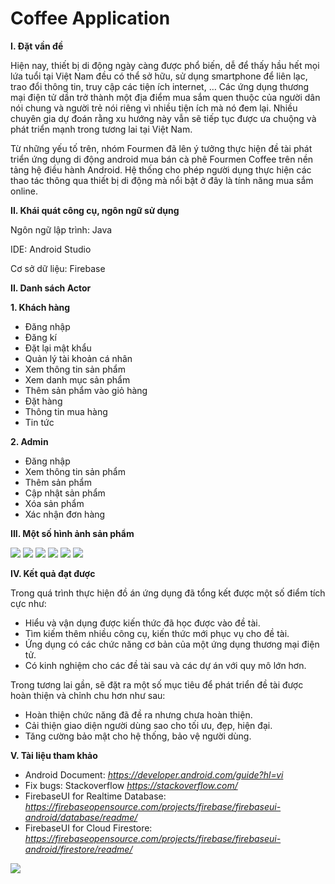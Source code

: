# Coffee Application
**I. Đặt vần đề** 

  Hiện nay, thiết bị di động ngày càng được phổ biến, dễ để thấy hầu hết mọi lứa
tuổi tại Việt Nam đều có thể sở hữu, sử dụng smartphone để liên lạc, trao đổi thông
tin, truy cập các tiện ích internet, … Các ứng dụng thương mại điện tử dần trở thành
một địa điểm mua sắm quen thuộc của người dân nói chung và người trẻ nói riêng
vì nhiều tiện ích mà nó đem lại. Nhiều chuyên gia dự đoán rằng xu hướng này vẫn
sẽ tiếp tục được ưa chuộng và phát triển mạnh trong tương lai tại Việt Nam.

Từ những yếu tố trên, nhóm Fourmen đã lên ý tưởng thực hiện đề tài phát triển
ứng dụng di động android mua bán cà phê Fourmen Coffee trên nền tảng hệ điều
hành Android. Hệ thống cho phép người dụng thực hiện các thao tác thông qua thiết
bị di động mà nổi bật ở đây là tính năng mua sắm online.

**II. Khái quát công cụ, ngôn ngữ sử dụng** 

Ngôn ngữ lập trình: Java

IDE: Android Studio 

Cơ sở dữ liệu: Firebase

**II. Danh sách Actor** 

**1. Khách hàng**
- Đăng nhập
- Đăng kí
- Đặt lại mật khẩu
- Quản lý tài khoản cá nhân
- Xem thông tin sản phẩm
- Xem danh mục sản phẩm
- Thêm sản phẩm vào giỏ hàng
- Đặt hàng
- Thông tin mua hàng
- Tin tức

**2. Admin**
- Đăng nhập
- Xem thông tin sản phẩm
- Thêm sản phẩm
- Cập nhật sản phẩm
- Xóa sản phẩm
- Xác nhận đơn hàng

**III. Một số hình ảnh sản phẩm** 

![](https://github.com/ayame3105/Mobile_Project/blob/1ba81998cd3e227a9a06e3e530f14d1b9cecb962/img/1.JPG)
![](https://github.com/ayame3105/Mobile_Project/blob/1ba81998cd3e227a9a06e3e530f14d1b9cecb962/img/3.JPG)
![](https://github.com/ayame3105/Mobile_Project/blob/1ba81998cd3e227a9a06e3e530f14d1b9cecb962/img/4.JPG)
![](https://github.com/ayame3105/Mobile_Project/blob/1ba81998cd3e227a9a06e3e530f14d1b9cecb962/img/5.JPG)
![](https://github.com/ayame3105/Mobile_Project/blob/1ba81998cd3e227a9a06e3e530f14d1b9cecb962/img/11.JPG)
![](https://github.com/ayame3105/Mobile_Project/blob/1ba81998cd3e227a9a06e3e530f14d1b9cecb962/img/9.JPG)

**IV. Kết quả đạt được**

Trong quá trình thực hiện đồ án ứng dụng đã tổng kết được một
số điểm tích cực như:
- Hiểu và vận dụng được kiến thức đã học được vào đề tài.
- Tìm kiếm thêm nhiều công cụ, kiến thức mới phục vụ cho đề tài.
- Ứng dụng có các chức năng cơ bản của một ứng dụng thương mại điện tử.
- Có kinh nghiệm cho các đề tài sau và các dự án với quy mô lớn hơn.

Trong tương lai gần, sẽ đặt ra một số mục tiêu để phát triển đề tài được
hoàn thiện và chỉnh chu hơn như sau: 
- Hoàn thiện chức năng đã đề ra nhưng chưa hoàn thiện.
- Cải thiện giao diện người dùng sao cho tối ưu, đẹp, hiện đại.
- Tăng cường bảo mật cho hệ thống, bảo vệ người dùng.

**V. Tài liệu tham khảo**

- Android Document: *https://developer.android.com/guide?hl=vi*
- Fix bugs: Stackoverflow *https://stackoverflow.com/*
- FirebaseUI for Realtime Database: *https://firebaseopensource.com/projects/firebase/firebaseui-android/database/readme/*
- FirebaseUI for Cloud Firestore: *https://firebaseopensource.com/projects/firebase/firebaseui-android/firestore/readme/*


![](https://github.com/ayame3105/Mobile_Project/blob/34026d31fb3b583fad4006935d792edfe21359fb/img/gamer.gif)








